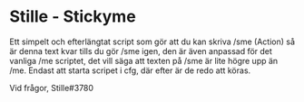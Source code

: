 # Stille - Stickyme
Ett simpelt och efterlängtat script som gör att du kan skriva /sme (Action) så är denna text kvar tills du gör /sme igen, den är även anpassad för det vanliga /me scriptet, det vill säga att texten på /sme är lite högre upp än /me.
Endast att starta scripet i cfg, där efter är de redo att köras.

Vid frågor, Stille#3780

